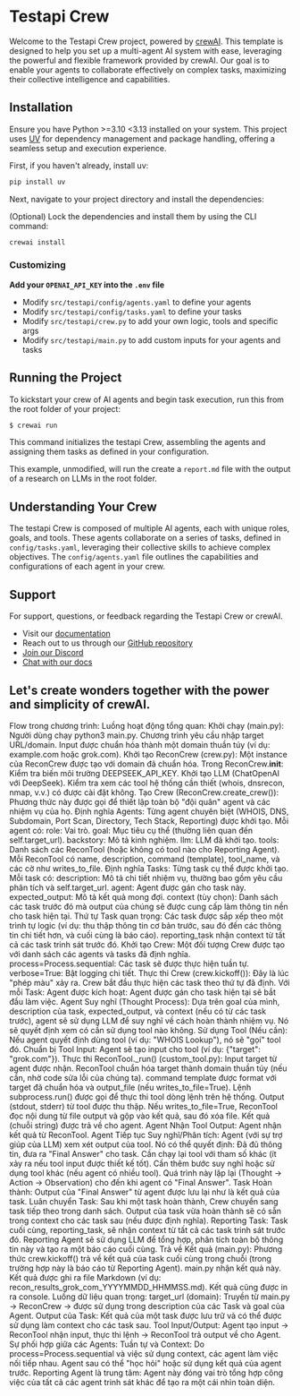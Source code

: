 # Testapi Crew

Welcome to the Testapi Crew project, powered by [crewAI](https://crewai.com). This template is designed to help you set up a multi-agent AI system with ease, leveraging the powerful and flexible framework provided by crewAI. Our goal is to enable your agents to collaborate effectively on complex tasks, maximizing their collective intelligence and capabilities.

## Installation

Ensure you have Python >=3.10 <3.13 installed on your system. This project uses [UV](https://docs.astral.sh/uv/) for dependency management and package handling, offering a seamless setup and execution experience.

First, if you haven't already, install uv:

```bash
pip install uv
```

Next, navigate to your project directory and install the dependencies:

(Optional) Lock the dependencies and install them by using the CLI command:
```bash
crewai install
```
### Customizing

**Add your `OPENAI_API_KEY` into the `.env` file**

- Modify `src/testapi/config/agents.yaml` to define your agents
- Modify `src/testapi/config/tasks.yaml` to define your tasks
- Modify `src/testapi/crew.py` to add your own logic, tools and specific args
- Modify `src/testapi/main.py` to add custom inputs for your agents and tasks

## Running the Project

To kickstart your crew of AI agents and begin task execution, run this from the root folder of your project:

```bash
$ crewai run
```

This command initializes the testapi Crew, assembling the agents and assigning them tasks as defined in your configuration.

This example, unmodified, will run the create a `report.md` file with the output of a research on LLMs in the root folder.

## Understanding Your Crew

The testapi Crew is composed of multiple AI agents, each with unique roles, goals, and tools. These agents collaborate on a series of tasks, defined in `config/tasks.yaml`, leveraging their collective skills to achieve complex objectives. The `config/agents.yaml` file outlines the capabilities and configurations of each agent in your crew.

## Support

For support, questions, or feedback regarding the Testapi Crew or crewAI.
- Visit our [documentation](https://docs.crewai.com)
- Reach out to us through our [GitHub repository](https://github.com/joaomdmoura/crewai)
- [Join our Discord](https://discord.com/invite/X4JWnZnxPb)
- [Chat with our docs](https://chatg.pt/DWjSBZn)

Let's create wonders together with the power and simplicity of crewAI.
----------------------
Flow trong chương trình:
Luồng hoạt động tổng quan:
Khởi chạy (main.py):
Người dùng chạy python3 main.py.
Chương trình yêu cầu nhập target URL/domain.
Input được chuẩn hóa thành một domain thuần túy (ví dụ: example.com hoặc grok.com).
Khởi tạo ReconCrew (crew.py):
Một instance của ReconCrew được tạo với domain đã chuẩn hóa.
Trong ReconCrew.__init__:
Kiểm tra biến môi trường DEEPSEEK_API_KEY.
Khởi tạo LLM (ChatOpenAI với DeepSeek).
Kiểm tra xem các tool hệ thống cần thiết (whois, dnsrecon, nmap, v.v.) có được cài đặt không.
Tạo Crew (ReconCrew.create_crew()):
Phương thức này được gọi để thiết lập toàn bộ "đội quân" agent và các nhiệm vụ của họ.
Định nghĩa Agents:
Từng agent chuyên biệt (WHOIS, DNS, Subdomain, Port Scan, Directory, Tech Stack, Reporting) được khởi tạo.
Mỗi agent có:
role: Vai trò.
goal: Mục tiêu cụ thể (thường liên quan đến self.target_url).
backstory: Mô tả kinh nghiệm.
llm: LLM đã khởi tạo.
tools: Danh sách các ReconTool (hoặc không có tool nào cho Reporting Agent).
Mỗi ReconTool có name, description, command (template), tool_name, và các cờ như writes_to_file.
Định nghĩa Tasks:
Từng task cụ thể được khởi tạo.
Mỗi task có:
description: Mô tả chi tiết nhiệm vụ, thường bao gồm yêu cầu phân tích và self.target_url.
agent: Agent được gán cho task này.
expected_output: Mô tả kết quả mong đợi.
context (tùy chọn): Danh sách các task trước đó mà output của chúng sẽ được cung cấp làm thông tin nền cho task hiện tại.
Thứ tự Task quan trọng: Các task được sắp xếp theo một trình tự logic (ví dụ: thu thập thông tin cơ bản trước, sau đó đến các thông tin chi tiết hơn, và cuối cùng là báo cáo). reporting_task nhận context từ tất cả các task trinh sát trước đó.
Khởi tạo Crew:
Một đối tượng Crew được tạo với danh sách các agents và tasks đã định nghĩa.
process=Process.sequential: Các task sẽ được thực hiện tuần tự.
verbose=True: Bật logging chi tiết.
Thực thi Crew (crew.kickoff()):
Đây là lúc "phép màu" xảy ra.
Crew bắt đầu thực hiện các task theo thứ tự đã định.
Với mỗi Task:
Agent được kích hoạt: Agent được gán cho task hiện tại sẽ bắt đầu làm việc.
Agent Suy nghĩ (Thought Process):
Dựa trên goal của mình, description của task, expected_output, và context (nếu có từ các task trước), agent sẽ sử dụng LLM để suy nghĩ về cách hoàn thành nhiệm vụ.
Nó sẽ quyết định xem có cần sử dụng tool nào không.
Sử dụng Tool (Nếu cần):
Nếu agent quyết định dùng tool (ví dụ: "WHOIS Lookup"), nó sẽ "gọi" tool đó.
Chuẩn bị Tool Input: Agent sẽ tạo input cho tool (ví dụ: {"target": "grok.com"}).
Thực thi ReconTool._run() (custom_tool.py):
Input target từ agent được nhận.
ReconTool chuẩn hóa target thành domain thuần túy (nếu cần, nhờ code sửa lỗi của chúng ta).
command template được format với target đã chuẩn hóa và output_file (nếu writes_to_file=True).
Lệnh subprocess.run() được gọi để thực thi tool dòng lệnh trên hệ thống.
Output (stdout, stderr) từ tool được thu thập.
Nếu writes_to_file=True, ReconTool đọc nội dung từ file output và gộp vào kết quả, sau đó xóa file.
Kết quả (chuỗi string) được trả về cho agent.
Agent Nhận Tool Output:
Agent nhận kết quả từ ReconTool.
Agent Tiếp tục Suy nghĩ/Phân tích:
Agent (với sự trợ giúp của LLM) xem xét output của tool.
Nó có thể quyết định:
Đã đủ thông tin, đưa ra "Final Answer" cho task.
Cần chạy lại tool với tham số khác (ít xảy ra nếu tool input được thiết kế tốt).
Cần thêm bước suy nghĩ hoặc sử dụng tool khác (nếu agent có nhiều tool).
Quá trình này lặp lại (Thought -> Action -> Observation) cho đến khi agent có "Final Answer".
Task Hoàn thành: Output của "Final Answer" từ agent được lưu lại như là kết quả của task.
Luân chuyển Task: Sau khi một task hoàn thành, Crew chuyển sang task tiếp theo trong danh sách. Output của task vừa hoàn thành sẽ có sẵn trong context cho các task sau (nếu được định nghĩa).
Reporting Task: Task cuối cùng, reporting_task, sẽ nhận context từ tất cả các task trinh sát trước đó. Reporting Agent sẽ sử dụng LLM để tổng hợp, phân tích toàn bộ thông tin này và tạo ra một báo cáo cuối cùng.
Trả về Kết quả (main.py):
Phương thức crew.kickoff() trả về kết quả của task cuối cùng trong chuỗi (trong trường hợp này là báo cáo từ Reporting Agent).
main.py nhận kết quả này.
Kết quả được ghi ra file Markdown (ví dụ: recon_results_grok_com_YYYYMMDD_HHMMSS.md).
Kết quả cũng được in ra console.
Luồng dữ liệu quan trọng:
target_url (domain): Truyền từ main.py -> ReconCrew -> được sử dụng trong description của các Task và goal của Agent.
Output của Task: Kết quả của một task được lưu trữ và có thể được sử dụng làm context cho các task sau.
Tool Input/Output: Agent tạo input -> ReconTool nhận input, thực thi lệnh -> ReconTool trả output về cho Agent.
Sự phối hợp giữa các Agents:
Tuần tự và Context: Do process=Process.sequential và việc sử dụng context, các agent làm việc nối tiếp nhau. Agent sau có thể "học hỏi" hoặc sử dụng kết quả của agent trước.
Reporting Agent là trung tâm: Agent này đóng vai trò tổng hợp công việc của tất cả các agent trinh sát khác để tạo ra một cái nhìn toàn diện.
